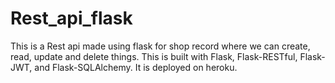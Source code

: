 # Rest_api_flask
This is a Rest api made using flask for shop record where we can create, read, update and delete things.
This is built with Flask, Flask-RESTful, Flask-JWT, and Flask-SQLAlchemy.
It is deployed on heroku.
